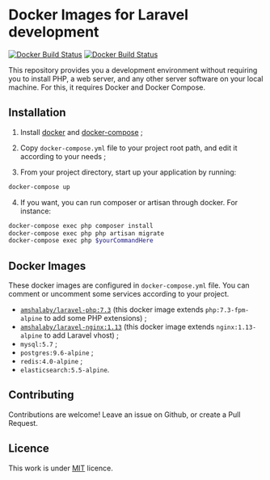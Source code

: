 # Docker Images for Laravel development
[![Docker Build Status](https://img.shields.io/docker/cloud/build/amshalaby/laravel-php.svg?style=for-the-badge)](https://hub.docker.com/r/amshalaby/laravel-php/)
[![Docker Build Status](https://img.shields.io/docker/cloud/build/amshalaby/laravel-nginx.svg?style=for-the-badge)](https://hub.docker.com/r/amshalaby/laravel-nginx/)

This repository provides you a development environment without requiring you to install PHP, a web server, and any other server software on your local machine. For this, it requires Docker and Docker Compose.


## Installation

1. Install [docker](https://docs.docker.com/engine/installation/) and [docker-compose](https://docs.docker.com/compose/install/) ;

2. Copy `docker-compose.yml` file to your project root path, and edit it according to your needs ;

3. From your project directory, start up your application by running:

```sh
docker-compose up
```
4. If you want, you can run composer or artisan through docker. For instance:

```sh
docker-compose exec php composer install
docker-compose exec php php artisan migrate
docker-compose exec php $yourCommandHere
```


## Docker Images

These docker images are configured in `docker-compose.yml` file.
You can comment or uncomment some services according to your project.

* [`amshalaby/laravel-php:7.3`](https://hub.docker.com/r/amshalaby/laravel-php/) (this docker image extends `php:7.3-fpm-alpine` to add some PHP extensions) ;
* [`amshalaby/laravel-nginx:1.13`](https://hub.docker.com/r/amshalaby/laravel-nginx/) (this docker image extends `nginx:1.13-alpine` to add Laravel vhost) ;
* `mysql:5.7` ;
* `postgres:9.6-alpine` ;
* `redis:4.0-alpine` ;
* `elasticsearch:5.5-alpine`.



## Contributing

Contributions are welcome!
Leave an issue on Github, or create a Pull Request.


## Licence

This work is under [MIT](LICENCE) licence.